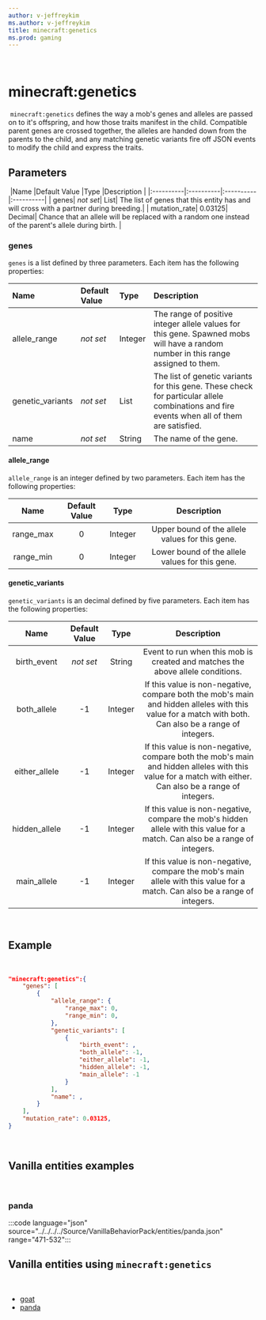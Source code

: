 ```yaml
---
author: v-jeffreykim
ms.author: v-jeffreykim
title: minecraft:genetics
ms.prod: gaming
---
```

​
# minecraft:genetics
​
`minecraft:genetics` defines the way a mob's genes and alleles are passed on to it's offspring, and how those traits manifest in the child. Compatible parent genes are crossed together, the alleles are handed down from the parents to the child, and any matching genetic variants fire off JSON events to modify the child and express the traits.
​
## Parameters
​
|Name |Default Value  |Type  |Description  |
|:----------|:----------|:----------|:----------|
| genes| *not set*| List| The list of genes that this entity has and will cross with a partner during breeding.|
| mutation_rate| 0.03125| Decimal| Chance that an allele will be replaced with a random one instead of the parent's allele during birth. |

### genes

`genes` is a list defined by three parameters. Each item has the following properties:

| Name| Default Value| Type| Description |
|:----------|:----------|:----------|:----------|
| allele_range| *not set*| Integer| The range of positive integer allele values for this gene. Spawned mobs will have a random number in this range assigned to them.|
| genetic_variants| *not set*| List| The list of genetic variants for this gene. These check for particular allele combinations and fire events when all of them are satisfied.|
| name| *not set*| String| The name of the gene. |

#### allele_range

`allele_range` is an integer defined by two parameters. Each item has the following properties:

| Name| Default Value| Type| Description |
|:-----------:|:-----------:|:-----------:|:-----------:|
| range_max| 0| Integer| Upper bound of the allele values for this gene. |
| range_min| 0| Integer| Lower bound of the allele values for this gene. |

#### genetic_variants

`genetic_variants` is an decimal defined by five parameters. Each item has the following properties:

| Name| Default Value| Type| Description |
|:-----------:|:-----------:|:-----------:|:-----------:|
| birth_event| *not set*| String| Event to run when this mob is created and matches the above allele conditions. |
| both_allele| -1| Integer| If this value is non-negative, compare both the mob's main and hidden alleles with this value for a match with both. Can also be a range of integers. |
| either_allele| -1| Integer| If this value is non-negative, compare both the mob's main and hidden alleles with this value for a match with either. Can also be a range of integers. |
| hidden_allele| -1| Integer| If this value is non-negative, compare the mob's hidden allele with this value for a match. Can also be a range of integers. |
| main_allele| -1| Integer| If this value is non-negative, compare the mob's main allele with this value for a match. Can also be a range of integers. |
​
## Example
​
```json
"minecraft:genetics":{
    "genes": [
        {
            "allele_range": {
                "range_max": 0,
                "range_min": 0,
            },
            "genetic_variants": [
                {
                    "birth_event": ,
                    "both_allele": -1,
                    "either_allele": -1,
                    "hidden_allele": -1,
                    "main_allele": -1
                }
            ],
            "name": ,
        }
    ],
    "mutation_rate": 0.03125,
}
```
​
## Vanilla entities examples
​
### panda

:::code language="json" source="../../../../Source/VanillaBehaviorPack/entities/panda.json" range="471-532":::
​
## Vanilla entities using `minecraft:genetics`
​
- [goat](../../../../Source/VanillaBehaviorPack_Snippets/entities/goat.md)
- [panda](../../../../Source/VanillaBehaviorPack_Snippets/entities/panda.md)